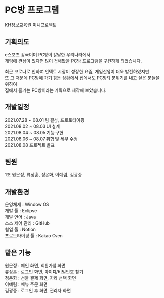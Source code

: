 # PC방 프로그램
KH정보교육원 미니프로젝트
<p>
<p>

## 기획의도 
e스포츠 강국이며 PC방이 발달한 우리나라에서<br>
게임에 관심이 있다면 많이 접해봤을 PC방 프로그램을 구현하게 되었습니다.

최근 코로나로 인하여 언택트 시장이 성장한 요즘, 게임산업이 더욱 발전하였지만<br>
또 그 때문에 PC방에 가기 힘든 상황에서 집에서도 PC방의 분위기를 내고 싶은 분들을 위하여<br>
집에서 즐기는 PC방이라는 기획으로 제작해 보았습니다. <br>
<p>
<p>

## 개발일정
2021.07.28 ~ 08.01 팀 결성, 프로토타이핑<br>
2021.08.02 ~ 08.03 UI 설계<br>
2021.08.04 ~ 08.05 기능 구현<br>
2021.08.06 ~ 08.07 취합 및 세부 수정<br>
2021.08.08 프로젝트 발표<br>
<p>
<p>

## 팀원
1조 원은정, 류상훈, 정온화, 이예림, 김광중
<p>
<p>

## 개발환경
운영체제 : Window OS<br>
개발 툴 : Eclipse<br>
개발 언어 : Java<br>
소스 제어 관리 : GitHub<br>
협업 툴 : Notion<br>
프로토타이핑 툴 : Kakao Oven<br>
<p>
<p>

## 맡은 기능
원은정 : 메인 화면, 회원가입 화면<br>
류상훈 : 로그인 화면, 아이디/비밀번호 찾기<br>
정온화 : 선불 결제 화면, 자리 선택 화면<br>
이예림  : 메뉴 주문 화면<br>
김광중 : 로그인 후 화면, 관리자 화면<br>
<p>
<p>

